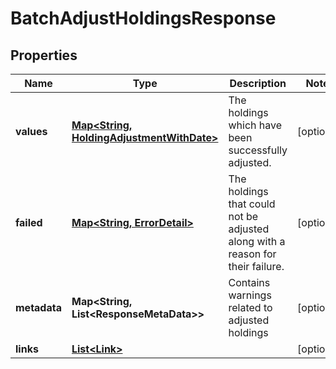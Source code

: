 

# BatchAdjustHoldingsResponse


## Properties

Name | Type | Description | Notes
------------ | ------------- | ------------- | -------------
**values** | [**Map&lt;String, HoldingAdjustmentWithDate&gt;**](HoldingAdjustmentWithDate.md) | The holdings which have been successfully adjusted. |  [optional]
**failed** | [**Map&lt;String, ErrorDetail&gt;**](ErrorDetail.md) | The holdings that could not be adjusted along with a reason for their failure. |  [optional]
**metadata** | **Map&lt;String, List&lt;ResponseMetaData&gt;&gt;** | Contains warnings related to adjusted holdings |  [optional]
**links** | [**List&lt;Link&gt;**](Link.md) |  |  [optional]



